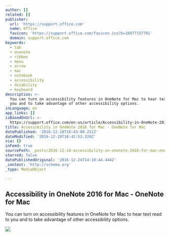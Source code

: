 ```yaml
---
author: []
related: []
publisher:
  url: 'https://support.office.com'
  name: Office
  favicon: 'https://support.office.com/favicon.ico?b=16077157701'
  domain: support.office.com
keywords:
  - tab
  - onenote
  - ribbon
  - menu
  - arrow
  - mac
  - notebook
  - accessibility
  - disability
  - keyboard
description: >-
  You can turn on accessibility features in OneNote for Mac to hear text read to
  you and to take advantage of other accessibility options.
inLanguage: en
app_links: []
isBasedOnUrl: >-
  https://support.office.com/en-us/article/Accessibility-in-OneNote-2016-for-Mac-cbfcedce-4ed7-4e6d-9b18-af1fed954e5c
title: Accessibility in OneNote 2016 for Mac - OneNote for Mac
datePublished: '2016-12-28T18:43:00.251Z'
dateModified: '2016-12-28T18:42:53.320Z'
via: {}
inFeed: true
sourcePath: _posts/2016-12-24-accessibility-in-onenote-2016-for-mac-onenote-for-mac.md
starred: false
datePublishedOriginal: '2016-12-24T14:10:44.444Z'
_context: 'http://schema.org'
_type: MediaObject

---
```

<article style=""><h1>Accessibility in OneNote 2016 for Mac - OneNote for Mac</h1><p>You can turn on accessibility features in OneNote for Mac to hear text read to you and to take advantage of other accessibility options.</p><img src="http://support.office.com/Images/SOC_SharingImage_720x405.png" /></article>